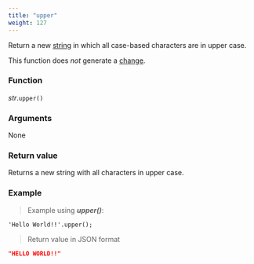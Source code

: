 ```yaml
---
title: "upper"
weight: 127
---
```


Return a new [string](..) in which all case-based characters are in upper case.

This function does *not* generate a [change](../../../overview/changes).

### Function

*str*.`upper()`

### Arguments

None

### Return value

Returns a new string with all characters in upper case.

### Example

> Example using ***upper()***:

```thingsdb,json_response
'Hello World!!'.upper();
```

> Return value in JSON format

```json
"HELLO WORLD!!"
```
